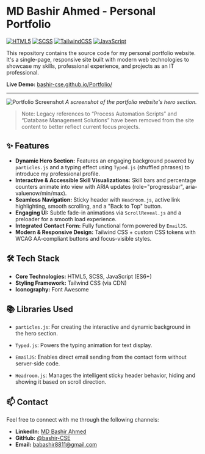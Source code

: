 # MD Bashir Ahmed - Personal Portfolio

[![HTML5](https://img.shields.io/badge/HTML5-E34F26?style=for-the-badge&logo=html5&logoColor=white)](https://developer.mozilla.org/en-US/docs/Web/Guide/HTML/HTML5)
[![SCSS](https://img.shields.io/badge/SCSS-CC6699?style=for-the-badge&logo=sass&logoColor=white)](https://sass-lang.com/)
[![TailwindCSS](https://img.shields.io/badge/Tailwind_CSS-38B2AC?style=for-the-badge&logo=tailwind-css&logoColor=white)](https://tailwindcss.com/)
[![JavaScript](https://img.shields.io/badge/JavaScript-F7DF1E?style=for-the-badge&logo=javascript&logoColor=black)](https://developer.mozilla.org/en-US/docs/Web/JavaScript)

This repository contains the source code for my personal portfolio website. It's a single-page, responsive site built with modern web technologies to showcase my skills, professional experience, and projects as an IT professional.

**Live Demo:** [bashir-cse.github.io/Portfolio/](https://bashir-cse.github.io/Portfolio/)

---

![Portfolio Screenshot](https://via.placeholder.com/900x450.png?text=Add+A+Screenshot+Of+Your+Site+Here)
*A screenshot of the portfolio website's hero section.*

> Note: Legacy references to “Process Automation Scripts” and “Database Management Solutions” have been removed from the site content to better reflect current focus projects.

## ✨ Features

-   **Dynamic Hero Section:** Features an engaging background powered by `particles.js` and a typing effect using `Typed.js` (shuffled phrases) to introduce my professional profile.
-   **Interactive & Accessible Skill Visualizations:** Skill bars and percentage counters animate into view with ARIA updates (role="progressbar", aria-valuenow/min/max).
-   **Seamless Navigation:** Sticky header with `Headroom.js`, active link highlighting, smooth scrolling, and a "Back to Top" button.
-   **Engaging UI:** Subtle fade-in animations via `ScrollReveal.js` and a preloader for a smooth load experience.
-   **Integrated Contact Form:** Fully functional form powered by `EmailJS`.
-   **Modern & Responsive Design:** Tailwind CSS + custom CSS tokens with WCAG AA-compliant buttons and focus-visible styles.

## 🛠️ Tech Stack

-   **Core Technologies:** HTML5, SCSS, JavaScript (ES6+)
-   **Styling Framework:** Tailwind CSS (via CDN)
-   **Iconography:** Font Awesome

## 📚 Libraries Used

-   `particles.js`: For creating the interactive and dynamic background in the hero section.
-   `Typed.js`: Powers the typing animation for text display.

-   `EmailJS`: Enables direct email sending from the contact form without server-side code.
-   `Headroom.js`: Manages the intelligent sticky header behavior, hiding and showing it based on scroll direction.



## 📫 Contact

Feel free to connect with me through the following channels:

-   **LinkedIn:** [MD Bashir Ahmed](https://www.linkedin.com/in/md-bashir-ahmed-b8b8b8b8/)
-   **GitHub:** [@bashir-CSE](https://github.com/bashir-CSE)
-   **Email:** [babashir8811@gmail.com](mailto:babashir8811@gmail.com)

